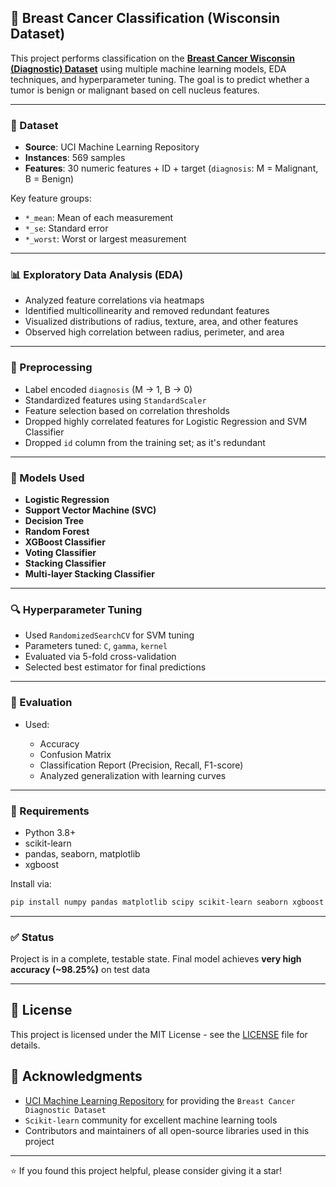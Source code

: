 ## 🧬 Breast Cancer Classification (Wisconsin Dataset)

This project performs classification on the [**Breast Cancer Wisconsin (Diagnostic) Dataset**](https://archive.ics.uci.edu/dataset/17/breast+cancer+wisconsin+diagnostic) using multiple machine learning models, EDA techniques, and hyperparameter tuning. The goal is to predict whether a tumor is benign or malignant based on cell nucleus features.

---

### 📁 Dataset

* **Source**: UCI Machine Learning Repository
* **Instances**: 569 samples
* **Features**: 30 numeric features + ID + target (`diagnosis`: M = Malignant, B = Benign)

Key feature groups:

* `*_mean`: Mean of each measurement
* `*_se`: Standard error
* `*_worst`: Worst or largest measurement

---

### 📊 Exploratory Data Analysis (EDA)

* Analyzed feature correlations via heatmaps
* Identified multicollinearity and removed redundant features
* Visualized distributions of radius, texture, area, and other features
* Observed high correlation between radius, perimeter, and area

---

### 🧼 Preprocessing

* Label encoded `diagnosis` (M → 1, B → 0)
* Standardized features using `StandardScaler`
* Feature selection based on correlation thresholds
* Dropped highly correlated features for Logistic Regression and SVM Classifier
* Dropped `id` column from the training set; as it's redundant

---

### 🧪 Models Used

* **Logistic Regression**
* **Support Vector Machine (SVC)**
* **Decision Tree**
* **Random Forest**
* **XGBoost Classifier**
* **Voting Classifier**
* **Stacking Classifier**
* **Multi-layer Stacking Classifier**

---

### 🔍 Hyperparameter Tuning

* Used `RandomizedSearchCV` for SVM tuning
* Parameters tuned: `C`, `gamma`, `kernel`
* Evaluated via 5-fold cross-validation
* Selected best estimator for final predictions

---

### 🧾 Evaluation

* Used:

  * Accuracy
  * Confusion Matrix
  * Classification Report (Precision, Recall, F1-score)
  * Analyzed generalization with learning curves

---

### 📌 Requirements

* Python 3.8+
* scikit-learn
* pandas, seaborn, matplotlib
* xgboost

Install via:

```bash
pip install numpy pandas matplotlib scipy scikit-learn seaborn xgboost
```
---

### ✅ Status

Project is in a complete, testable state. Final model achieves **very high accuracy (\~98.25%)** on test data

---
## 📄 License

This project is licensed under the MIT License - see the [LICENSE](LICENSE) file for details.

## 🙏 Acknowledgments

- [UCI Machine Learning Repository](https://archive.ics.uci.edu/) for providing the `Breast Cancer Diagnostic Dataset`
- `Scikit-learn` community for excellent machine learning tools
- Contributors and maintainers of all open-source libraries used in this project

---

⭐ If you found this project helpful, please consider giving it a star!